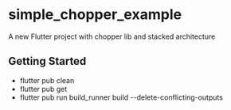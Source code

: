 # simple_chopper_example

A new Flutter project with chopper lib and stacked architecture

## Getting Started

- flutter pub clean
- flutter pub get
- flutter pub run build_runner build --delete-conflicting-outputs
